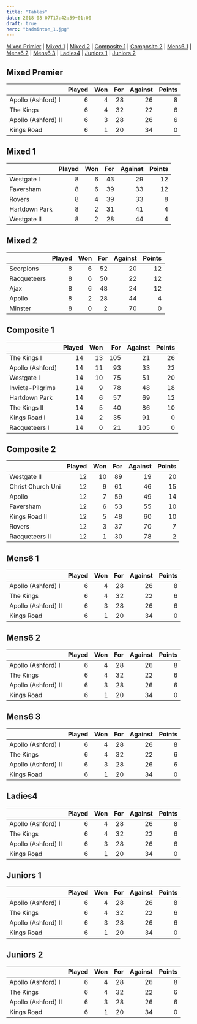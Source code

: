 ```yaml
---
title: "Tables"
date: 2018-08-07T17:42:59+01:00
draft: true
hero: "badminton_1.jpg"
---
```


[Mixed Primier](#mixed-primer) | [Mixed 1](#mixed-1) | [Mixed 2](#mixed-2) | [Composite 1](#composite-1) | [Composite 2](#composite-2) | [Mens6 1](#Mens6-1) | [Mens6 2](#Mens6-2) | [Mens6 3](#Mens6-3) | [Ladies4](#Ladies4) | [Juniors 1](#juniors-1) | [Juniors 2](#juniors-2)

## Mixed Premier

|                     | Played  | Won | For  | Against | Points |
| ------------------- | -------:| ---:| ---: | ------: | -----: |
| Apollo (Ashford) I  |    6    |  4  |  28  |    26   |    8   |
| The Kings           |    6    |  4  |  32  |    22   |    6   |
| Apollo (Ashford) II |    6    |  3  |  28  |    26   |    6   |
| Kings Road          |    6    |  1  |  20  |    34   |    0   |


## Mixed 1

|                     | Played  | Won | For  | Against | Points |
| ------------------- | -------:| ---:| ---: | ------: | -----: |
| Westgate I          |    8    |  6  |  43  |    29   |   12   |
| Faversham           |    8    |  6  |  39  |    33   |   12   |
| Rovers              |    8    |  4  |  39  |    33   |    8   |
| Hartdown Park       |    8    |  2  |  31  |    41   |    4   |
| Westgate II         |    8    |  2  |  28  |    44   |    4   |


## Mixed 2

|                     | Played  | Won | For  | Against | Points |
| ------------------- | -------:| ---:| ---: | ------: | -----: |
| Scorpions           |    8    |  6  |  52  |    20   |   12   |
| Racqueteers         |    8    |  6  |  50  |    22   |   12   |
| Ajax                |    8    |  6  |  48  |    24   |   12   |
| Apollo              |    8    |  2  |  28  |    44   |    4   |
| Minster             |    8    |  0  |   2  |    70   |    0   |


## Composite 1

|                     | Played  | Won | For  | Against | Points |
| ------------------- | -------:| ---:| ---: | ------: | -----: |
| The Kings I         |   14    | 13  | 105  |    21   |   26   |
| Apollo (Ashford)    |   14    | 11  |  93  |    33   |   22   |
| Westgate I          |   14    | 10  |  75  |    51   |   20   |
| Invicta-Pilgrims    |   14    |  9  |  78  |    48   |   18   |
| Hartdown Park       |   14    |  6  |  57  |    69   |   12   |
| The Kings II        |   14    |  5  |  40  |    86   |   10   |
| Kings Road I        |   14    |  2  |  35  |    91   |    0   |
| Racqueteers I       |   14    |  0  |  21  |   105   |    0   |


## Composite 2

|                     | Played  | Won | For  | Against | Points |
| ------------------- | -------:| ---:| ---: | ------: | -----: |
| Westgate II         |   12    | 10  |  89  |    19   |   20   |
| Christ Church Uni   |   12    |  9  |  61  |    46   |   15   |
| Apollo              |   12    |  7  |  59  |    49   |   14   |
| Faversham           |   12    |  6  |  53  |    55   |   10   |
| Kings Road II       |   12    |  5  |  48  |    60   |   10   |
| Rovers              |   12    |  3  |  37  |    70   |    7   |
| Racqueteers II      |   12    |  1  |  30  |    78   |    2   |


## Mens6 1

|                     | Played  | Won | For  | Against | Points |
| ------------------- | -------:| ---:| ---: | ------: | -----: |
| Apollo (Ashford) I  |    6    |  4  |  28  |    26   |    8   |
| The Kings           |    6    |  4  |  32  |    22   |    6   |
| Apollo (Ashford) II |    6    |  3  |  28  |    26   |    6   |
| Kings Road          |    6    |  1  |  20  |    34   |    0   |


## Mens6 2

|                     | Played  | Won | For  | Against | Points |
| ------------------- | -------:| ---:| ---: | ------: | -----: |
| Apollo (Ashford) I  |    6    |  4  |  28  |    26   |    8   |
| The Kings           |    6    |  4  |  32  |    22   |    6   |
| Apollo (Ashford) II |    6    |  3  |  28  |    26   |    6   |
| Kings Road          |    6    |  1  |  20  |    34   |    0   |


## Mens6 3

|                     | Played  | Won | For  | Against | Points |
| ------------------- | -------:| ---:| ---: | ------: | -----: |
| Apollo (Ashford) I  |    6    |  4  |  28  |    26   |    8   |
| The Kings           |    6    |  4  |  32  |    22   |    6   |
| Apollo (Ashford) II |    6    |  3  |  28  |    26   |    6   |
| Kings Road          |    6    |  1  |  20  |    34   |    0   |


## Ladies4

|                     | Played  | Won | For  | Against | Points |
| ------------------- | -------:| ---:| ---: | ------: | -----: |
| Apollo (Ashford) I  |    6    |  4  |  28  |    26   |    8   |
| The Kings           |    6    |  4  |  32  |    22   |    6   |
| Apollo (Ashford) II |    6    |  3  |  28  |    26   |    6   |
| Kings Road          |    6    |  1  |  20  |    34   |    0   |


## Juniors 1

|                     | Played  | Won | For  | Against | Points |
| ------------------- | -------:| ---:| ---: | ------: | -----: |
| Apollo (Ashford) I  |    6    |  4  |  28  |    26   |    8   |
| The Kings           |    6    |  4  |  32  |    22   |    6   |
| Apollo (Ashford) II |    6    |  3  |  28  |    26   |    6   |
| Kings Road          |    6    |  1  |  20  |    34   |    0   |


## Juniors 2

|                     | Played  | Won | For  | Against | Points |
| ------------------- | -------:| ---:| ---: | ------: | -----: |
| Apollo (Ashford) I  |    6    |  4  |  28  |    26   |    8   |
| The Kings           |    6    |  4  |  32  |    22   |    6   |
| Apollo (Ashford) II |    6    |  3  |  28  |    26   |    6   |
| Kings Road          |    6    |  1  |  20  |    34   |    0   |

